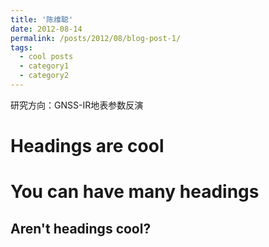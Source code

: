 ```yaml
---
title: '陈维聪'
date: 2012-08-14
permalink: /posts/2012/08/blog-post-1/
tags:
  - cool posts
  - category1
  - category2
---
```


研究方向：GNSS-IR地表参数反演

Headings are cool
======

You can have many headings
======

Aren't headings cool?
------